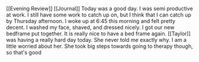 [[Evening Review]]
    [[Journal]]
        Today was a good day. I was semi productive at work. I still have some work to catch up on, but I think that I can catch up by Thursday afternoon. I woke up at 6:45 this morning and felt pretty decent. I washed my face, shaved, and dressed nicely. I got our new bedframe put together. It is really nice to have a bed frame again. [[Taylor]] was having a really hard day today. She never told me exactly why. I am a little worried about her. She took big steps towards going to therapy though, so that's good